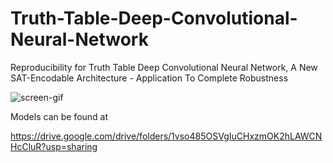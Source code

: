 # Truth-Table-Deep-Convolutional-Neural-Network
Reproducibility for Truth Table Deep Convolutional Neural Network, A New SAT-Encodable Architecture - Application To Complete Robustness

![screen-gif](./gif/myScreen.gif)

Models can be found at 

https://drive.google.com/drive/folders/1vso485OSVgIuCHxzmOK2hLAWCNHcCluR?usp=sharing

